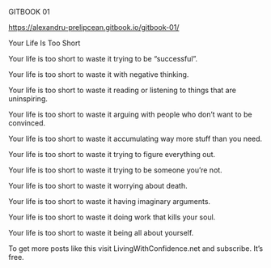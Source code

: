 GITBOOK 01

https://alexandru-prelipcean.gitbook.io/gitbook-01/


Your Life Is Too Short

Your life is too short to waste it trying to be “successful”.

Your life is too short to waste it with negative thinking.

Your life is too short to waste it reading or listening to things that are uninspiring.

Your life is too short to waste it arguing with people who don’t want to be convinced.

Your life is too short to waste it accumulating way more stuff than you need.

Your life is too short to waste it trying to figure everything out.

Your life is too short to waste it trying to be someone you’re not.

Your life is too short to waste it worrying about death.

Your life is too short to waste it having imaginary arguments.

Your life is too short to waste it doing work that kills your soul.

Your life is too short to waste it being all about yourself.

To get more posts like this visit LivingWithConfidence.net and subscribe. It’s free.
